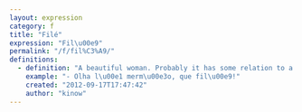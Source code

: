 ```yaml
---
layout: expression
category: f
title: "Filé"
expression: "Fil\u00e9"
permalink: "/f/fil%C3%A9/"
definitions:
  - definition: "A beautiful woman. Probably it has some relation to a fillet (fil\u00e9) being tasty ([gostosa] (o))."
    example: "- Olha l\u00e1 merm\u00e3o, que fil\u00e9!"
    created: "2012-09-17T17:47:42"
    author: "kinow"
---
```

